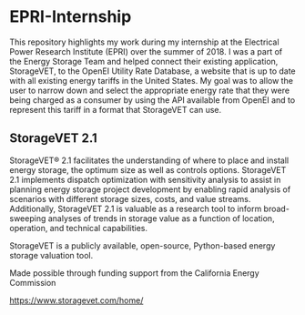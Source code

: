 # EPRI-Internship

This repository highlights my work during my internship at the Electrical Power Research Institute (EPRI) over the summer of 2018. I was a part of the Energy Storage Team and helped connect their existing application, StorageVET, to the OpenEI Utility Rate Database, a website that is up to date with all existing energy tariffs in the United States. My goal was to allow the user to narrow down and select the appropriate energy rate that they were being charged as a consumer by using the API available from OpenEI and to represent this tariff in a format that StorageVET can use.

## StorageVET 2.1
StorageVET® 2.1 facilitates the understanding of where to place and install energy storage, the optimum size as well as controls options. StorageVET 2.1 implements dispatch optimization with sensitivity analysis to assist in planning energy storage project development by enabling rapid analysis of scenarios with different storage sizes, costs, and value streams. Additionally, StorageVET 2.1 is valuable as a research tool to inform broad-sweeping analyses of trends in storage value as a function of location, operation, and technical capabilities.

StorageVET is a publicly available, open-source, Python-based energy storage valuation tool.

Made possible through funding support from the California Energy Commission

https://www.storagevet.com/home/

